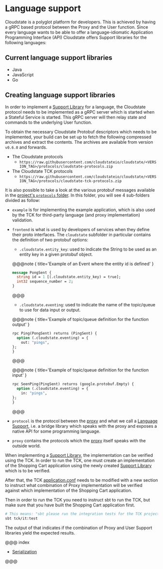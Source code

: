 # Language support

Cloudstate is a polyglot platform for developers.
This is achieved by having a gRPC based protocol between the Proxy and the User function. Since every language wants to be able to offer a language-idiomatic Application Programming Interface (API) Cloudstate offers Support libraries for the following languages:

## Current language support libraries

* Java
* JavaScript
* Go

## Creating language support libraries

In order to implement a [Support Library](https://cloudstate.io/docs/user/features/index.html#support-library) for a language, the Cloudstate protocol needs to be implemented as a gRPC server which is started when a Stateful Service is started. This gRPC server will then relay state and commands to the underlying User function.

To obtain the necessary Cloudstate Protobuf descriptors which needs to be implemented, your build can be set up to fetch the following compressed archives and extract the contents. The archives are available from version `v0.6.0` and forwards.

  * The Cloudstate protocols
      - `https://raw.githubusercontent.com/cloudstateio/cloudstate/<VERSION_TAG>/protocols/cloudstate-protocols.zip`
  * The Cloudstate TCK protocols
      - `https://raw.githubusercontent.com/cloudstateio/cloudstate/<VERSION_TAG>/protocols/cloudstate-tck-protocols.zip`

It is also possible to take a look at the various protobuf messages available in the [project's `protocols` folder](https://github.com/cloudstateio/cloudstate/tree/master/protocols). In this folder, you will see 4 sub-folders divided as follow: 

- `example` is for implementing the example application, which is also used by the TCK for third-party language (and proxy implementation) validation.
- `frontend` is what is used by developers of services when they define their proto interfaces. The `cloudstate` subfolder in particular contains the definition of two protobuf options:
    
    - `.cloudstate.entity_key`: used to indicate the String to be used as an entity key in a given protobuf object.
    
    @@@note  { title='Example of an Event where the entity id is defined' }
    
    ```proto
  message PongSent {
      string id = 1 [(.cloudstate.entity_key) = true];
      int32 sequence_number = 2;
  }  
    ```

    @@@

    - `.cloudstate.eventing`: used to indicate the name of the topic/queue to use for data input or output.

    @@@note  { title='Example of topic/queue definition for the function output' }
     
    ```proto
  rpc Ping(PongSent) returns (PingSent) {
      option (.cloudstate.eventing) = {
        out: "pings",
    };
  }  
    ```
  
    @@@

    @@@note  { title='Example of topic/queue definition for the function input' }
    
    ```proto
  rpc SeenPing(PingSent) returns (google.protobuf.Empty) {
      option (.cloudstate.eventing) = {
        in: "pings",
    };
  }
    ```
    
    @@@
    
- `protocol` is the protocol between the [proxy](https://cloudstate.io/docs/user/features/index.html#proxy) and what we call a [Language Support](https://cloudstate.io/docs/user/features/index.html#support-library), i.e. a bridge library which speaks with the proxy and exposes a native API for some programming language.
- `proxy` contains the protocols which the [proxy](https://cloudstate.io/docs/user/features/index.html#proxy) itself speaks with the outside world.

When implementing a [Support Library](https://cloudstate.io/docs/user/features/index.html#support-library), the implementation can be verified using the TCK. In order to run the TCK, one must create an implementation of the Shopping Cart application using the newly created [Support Library](https://cloudstate.io/docs/user/features/index.html#support-library) which is to be verified.

After that, the TCK [application.conf](https://github.com/cloudstateio/cloudstate/blob/master/tck/src/it/resources/application.conf) needs to be modified with a new section to instruct what combination of Proxy implementation will be verified against which implementation of the Shopping Cart application.

Then in order to run the TCK you need to instruct sbt to run the TCK, but make sure that you have built the Shopping Cart application first.

```bash
# This means: "sbt please run the integration tests for the TCK project"
sbt tck/it:test
```

The output of that indicates if the combination of Proxy and User Support libraries yield the expected results.

@@@ index

* [Serialization](serialization.md)

@@@